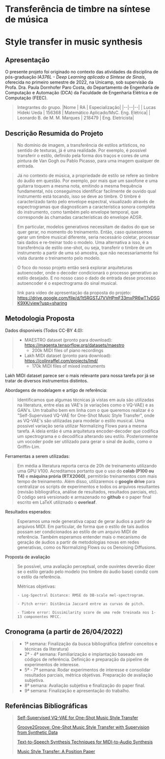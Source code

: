 # Transferência de timbre na síntese de música
# Style transfer in music synthesis

## Apresentação

O presente projeto foi originado no contexto das atividades da disciplina de pós-graduação *IA376L - Deep Learning aplicado a Síntese de Sinais*, 
oferecida no primeiro semestre de 2022, na Unicamp, sob supervisão da Profa. Dra. Paula Dornhofer Paro Costa, do Departamento de Engenharia de Computação e Automação (DCA) da Faculdade de Engenharia Elétrica e de Computação (FEEC).

> Integrantes do grupo.
> |Nome  | RA | Especialização|
> |--|--|--|
> | Lucas Hideki Ueda  | 156368  | Matemático Aplicado/MsC. Eng. Elétrica|
> | Leonardo B. de M. M. Marques  | 218479  | Eng. Eletricista|


## Descrição Resumida do Projeto
> No domínio de imagem, a transferência de estilos artísticos, no sentido de texturas, já é uma realidade. Por exemplo, é possível transferir o estilo, definido pela forma dos traços e cores de uma pintura de Van Gogh ou Pablo Picasso, para uma imagem qualquer de entrada.

> Já no contexto de música, a propriedade de estilo se refere ao timbre do áudio em questão. Por exemplo, por mais que um saxofone e uma guitarra toquem a mesma nota, emitindo a mesma frequência fundamental, nós conseguimos identificar facilmente de ouvido qual instrumento está tocando, isso se deve ao timbre. O timbre é caracterizado tanto pelo envelope espectral, visualizado através de espectrogramas que diagnosticam a característica sonora completa do instrumento, como também pelo envelope temporal, que corresponde às chamadas características do envelope ADSR. 

> Em particular, modelos generativos necessitam de dados do que se quer gerar, no momento do treinamento. Então, caso quisessemos gerar um timbre musical diferente, seria necessário coletar, processar tais dados e re-treinar todo o modelo. Uma alternativa a isso, é a transferência de estilo one-shot, ou seja, transferir o timbre de um instrumento a partir de uma só amostra, que não necessariamente foi vista durante o treinamento pelo modelo.

> O foco do nosso projeto então será explorar arquiteturas autoencoder, onde o decoder condicionará o processo generativo ao estilo desejado. E no nosso caso o dado de entrada desse processo autoencoder é o espectrograma do sinal musical.

> link para vídeo de apresentação da proposta do projeto: https://drive.google.com/file/d/1t5RGSTJ7VVHPmF33mxPR6wT1vDSGK9XK/view?usp=sharing

## Metodologia Proposta

Dados disponíveis (Todos CC-BY 4.0):
>- MAESTRO dataset (pronto para download): https://magenta.tensorflow.org/datasets/maestro
>   - 200k MIDI files of piano recordings
>- Lakh MIDI dataset (pronto para download): https://colinraffel.com/projects/lmd/
>   - 170k MIDI files of mixed instruments

Lakh MIDI dataset parece ser o mais relevante para nossa tarefa por já se tratar de diversos instrumentos distintos. 

Abordagens de modelagem e artigo de referência:
> Identificamos que algumas técnicas já vistas em aula são utilizadas na literatura, entre elas as VAE's (e variações como o VQ-VAE) e as GAN's. Um trabalho bem em linha com o que queremos realizar é o "Self-Supervised VQ-VAE for One-Shot Music Style Transfer", onde as VQ-VAE's são utilizadas para modelar o estilo musical. Uma possível variação seria utilizar Normalizing Flows para a mesma tarefa. A ideia então é uma arquitetura encoder-decoder que codifica um spectrograma e o decodifica alterando seu estilo. Posteriormente um vocoder pode ser utilizado para gerar o sinal de áudio, como o Griffin-Lim.

Ferramentas a serem utilizadas:
> Em média a literatura reporta cerca de 20h de treinamento utilizando uma GPU V100. Acreditamos portanto que o uso do **colab (P100 ou T4)** e **máquina prória (RTX2060)**, permitirão treinamentos com mais tempo de treinamento. Além disso, utilizaremos o **google drive** para centralizar os scripts de experimentos e todos os arquivos resultantes (revisão bibliográfica, análise de resultados, resultados parciais, etc). O código será versionado e armazenado no **github** e o paper final escrito em LaTeX utiliznado o **overleaf**.

Resultados esperados:
> Esperamos uma rede generativa capaz de gerar áudios a partir de arquivos MIDI. Em particular, de forma que o estilo de tais áudios possam ser condicionados ao estilo de um arquivo MIDI de referência. Também esperamos entender mais o mecanismo de geração de áudios a partir de metodologias novas em redes generativas, como os Normalizing Flows ou os Denoising Diffusions.

Proposta de avaliação
> Se possível, uma avaliação perceptual, onde ouvintes deverão dizer se o estilo gerado pelo modelo (no timbre do áudio base) condiz com o estilo da referência.
> 
> Métricas objetivas:
> 
>     - Log-Spectral Distance: RMSE do DB-scale mel-spectrogram.
>     
>     - Pitch error: Distância Jaccard entre as curvas de pitch.
>     
>     - Timbre error: Dissimilarity score de uma rede treinada nos 1-13 componentes MFCC.

## Cronograma (a partir de 26/04/2022)
> - 1ª semana: Finalização da busca bibliográfica (definir conceitos e técnicas da literatura)
> - 2ª - 4ª semana: Familiarização e implantação baseado em códigos de referência. Definição e preparação da pipeline de experimentos de interesse.
> - 5ª - 7ª semana: Rodar experimentos de interesse e consolidar resultados parciais, métrica objetivas. Preparação de avaliação subjetiva.
> - 8ª semana: Avaliação subjetiva e finalização do paper final.
> - 9ª semana: Finalização e apresentação do trabalho.


## Referências Bibliográficas
> [Self-Supervised VQ-VAE for One-Shot Music Style Transfer](https://arxiv.org/abs/2102.05749)
> 
> [Groove2Groove: One-Shot Music Style Transfer with Supervision from Synthetic Data](https://hal.archives-ouvertes.fr/hal-02923548/document)
> 
> [Text-to-Speech Synthesis Techniques for MIDI-to-Audio Synthesis](https://arxiv.org/pdf/2104.12292.pdf)
>
> [Music Style Transfer: A Position Paper](https://arxiv.org/pdf/1803.06841.pdf)
